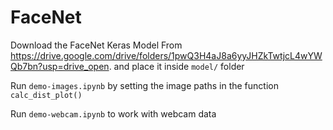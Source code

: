 # FaceNet

Download the FaceNet Keras Model From https://drive.google.com/drive/folders/1pwQ3H4aJ8a6yyJHZkTwtjcL4wYWQb7bn?usp=drive_open. and place it inside ```model/``` folder

Run ```demo-images.ipynb``` by setting the image paths in the function ```calc_dist_plot()```

Run  ```demo-webcam.ipynb``` to work with webcam data
